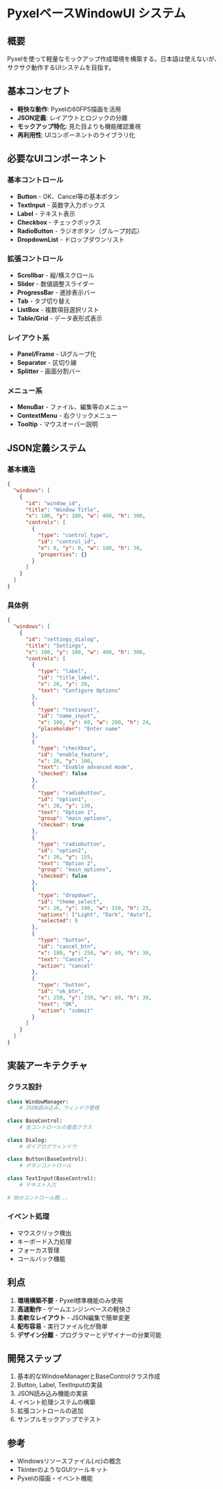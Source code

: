 # PyxelベースWindowUI システム

## 概要
Pyxelを使って軽量なモックアップ作成環境を構築する。日本語は使えないが、サクサク動作するUIシステムを目指す。

## 基本コンセプト
- **軽快な動作**: Pyxelの60FPS描画を活用
- **JSON定義**: レイアウトとロジックの分離
- **モックアップ特化**: 見た目よりも機能確認重視
- **再利用性**: UIコンポーネントのライブラリ化

## 必要なUIコンポーネント

### 基本コントロール
- **Button** - OK、Cancel等の基本ボタン
- **TextInput** - 英数字入力ボックス
- **Label** - テキスト表示
- **Checkbox** - チェックボックス
- **RadioButton** - ラジオボタン（グループ対応）
- **DropdownList** - ドロップダウンリスト

### 拡張コントロール
- **Scrollbar** - 縦/横スクロール
- **Slider** - 数値調整スライダー
- **ProgressBar** - 進捗表示バー
- **Tab** - タブ切り替え
- **ListBox** - 複数項目選択リスト
- **Table/Grid** - データ表形式表示

### レイアウト系
- **Panel/Frame** - UIグループ化
- **Separator** - 区切り線
- **Splitter** - 画面分割バー

### メニュー系
- **MenuBar** - ファイル、編集等のメニュー
- **ContextMenu** - 右クリックメニュー
- **Tooltip** - マウスオーバー説明

## JSON定義システム

### 基本構造
```json
{
  "windows": [
    {
      "id": "window_id",
      "title": "Window Title",
      "x": 100, "y": 100, "w": 400, "h": 300,
      "controls": [
        {
          "type": "control_type",
          "id": "control_id",
          "x": 0, "y": 0, "w": 100, "h": 30,
          "properties": {}
        }
      ]
    }
  ]
}
```

### 具体例
```json
{
  "windows": [
    {
      "id": "settings_dialog",
      "title": "Settings",
      "x": 100, "y": 100, "w": 400, "h": 300,
      "controls": [
        {
          "type": "label",
          "id": "title_label", 
          "x": 20, "y": 20,
          "text": "Configure Options"
        },
        {
          "type": "textinput",
          "id": "name_input",
          "x": 100, "y": 60, "w": 200, "h": 24,
          "placeholder": "Enter name"
        },
        {
          "type": "checkbox",
          "id": "enable_feature",
          "x": 20, "y": 100,
          "text": "Enable advanced mode",
          "checked": false
        },
        {
          "type": "radiobutton",
          "id": "option1",
          "x": 20, "y": 130,
          "text": "Option 1",
          "group": "main_options",
          "checked": true
        },
        {
          "type": "radiobutton",
          "id": "option2",
          "x": 20, "y": 155,
          "text": "Option 2",
          "group": "main_options",
          "checked": false
        },
        {
          "type": "dropdown",
          "id": "theme_select",
          "x": 20, "y": 190, "w": 150, "h": 25,
          "options": ["Light", "Dark", "Auto"],
          "selected": 0
        },
        {
          "type": "button",
          "id": "cancel_btn",
          "x": 180, "y": 250, "w": 60, "h": 30,
          "text": "Cancel",
          "action": "cancel"
        },
        {
          "type": "button",
          "id": "ok_btn",
          "x": 250, "y": 250, "w": 60, "h": 30,
          "text": "OK",
          "action": "submit"
        }
      ]
    }
  ]
}
```

## 実装アーキテクチャ

### クラス設計
```python
class WindowManager:
    # JSON読み込み、ウィンドウ管理
    
class BaseControl:
    # 全コントロールの基底クラス
    
class Dialog:
    # ダイアログウィンドウ
    
class Button(BaseControl):
    # ボタンコントロール
    
class TextInput(BaseControl):
    # テキスト入力
    
# 他のコントロール類...
```

### イベント処理
- マウスクリック検出
- キーボード入力処理
- フォーカス管理
- コールバック機能

## 利点
1. **環境構築不要** - Pyxel標準機能のみ使用
2. **高速動作** - ゲームエンジンベースの軽快さ
3. **柔軟なレイアウト** - JSON編集で簡単変更
4. **配布容易** - 実行ファイル化が簡単
5. **デザイン分離** - プログラマーとデザイナーの分業可能

## 開発ステップ
1. 基本的なWindowManagerとBaseControlクラス作成
2. Button, Label, TextInputの実装
3. JSON読み込み機能の実装
4. イベント処理システムの構築
5. 拡張コントロールの追加
6. サンプルモックアップでテスト

## 参考
- Windowsリソースファイル(.rc)の概念
- TkinterのようなGUIツールキット
- Pyxelの描画・イベント機能
